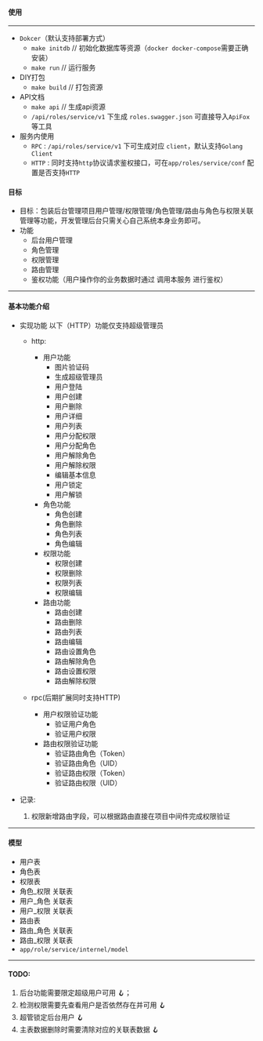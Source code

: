 
#### 使用
---
* `Dokcer`（默认支持部署方式）
    * `make initdb` // 初始化数据库等资源（`docker docker-compose`需要正确安装）
    * `make run` // 运行服务
* DIY打包
    * `make build` // 打包资源
* API文档
    * `make api` // 生成api资源
    * `/api/roles/service/v1` 下生成 `roles.swagger.json` 可直接导入`ApiFox`等工具
* 服务内使用
    * `RPC` : `/api/roles/service/v1` 下可生成对应 `client`，默认支持`Golang Client`
    * `HTTP` : 同时支持`http`协议请求鉴权接口，可在`app/roles/service/conf` 配置是否支持`HTTP`

#### 目标
* 目标：包装后台管理项目用户管理/权限管理/角色管理/路由与角色与权限关联管理等功能，开发管理后台只需关心自己系统本身业务即可。
* 功能
    * 后台用户管理
    * 角色管理
    * 权限管理
    * 路由管理
    * 鉴权功能（用户操作你的业务数据时通过 调用本服务 进行鉴权）
---
#### 基本功能介绍

* 实现功能 以下（HTTP）功能仅支持超级管理员
    * http:
        * 用户功能
            * 图片验证码
            * 生成超级管理员
            * 用户登陆
            * 用户创建
            * 用户删除
            * 用户详细
            * 用户列表
            * 用户分配权限
            * 用户分配角色
            * 用户解除角色
            * 用户解除权限
            * 编辑基本信息
            * 用户锁定
            * 用户解锁
        * 角色功能
            * 角色创建
            * 角色删除
            * 角色列表
            * 角色编辑
        * 权限功能
            * 权限创建
            * 权限删除
            * 权限列表
            * 权限编辑
        * 路由功能
            * 路由创建
            * 路由删除
            * 路由列表
            * 路由编辑
            * 路由设置角色
            * 路由解除角色
            * 路由设置权限
            * 路由解除权限

    * rpc(后期扩展同时支持HTTP)
        * 用户权限验证功能
            * 验证用户角色
            * 验证用户权限
        * 路由权限验证功能
            * 验证路由角色（Token）
            * 验证路由角色（UID）
            * 验证路由权限（Token）
            * 验证路由权限（UID）



* 记录:
    1. 权限新增路由字段，可以根据路由直接在项目中间件完成权限验证
---
#### 模型

* 用户表
* 角色表
* 权限表
* 角色_权限 关联表
* 用户_角色 关联表
* 用户_权限 关联表
* 路由表
* 路由_角色 关联表
* 路由_权限 关联表
* `app/role/service/internel/model`

---
#### TODO:
1. 后台功能需要限定超级用户可用 🪝；
2. 检测权限需要先查看用户是否依然存在并可用 🪝
3. 超管锁定后台用户 🪝
4. 主表数据删除时需要清除对应的关联表数据 🪝

